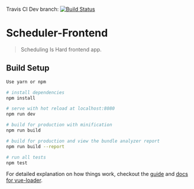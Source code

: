  Travis CI Dev branch: [![Build Status](https://travis-ci.org/maxdobeck/scheduler-frontend.svg?branch=dev)](https://travis-ci.org/maxdobeck/scheduler-frontend) 
# Scheduler-Frontend

> Scheduling Is Hard frontend app.

## Build Setup

``` bash
Use yarn or npm

# install dependencies
npm install

# serve with hot reload at localhost:8080
npm run dev

# build for production with minification
npm run build

# build for production and view the bundle analyzer report
npm run build --report

# run all tests
npm test
```

For detailed explanation on how things work, checkout the [guide](http://vuejs-templates.github.io/webpack/) and [docs for vue-loader](http://vuejs.github.io/vue-loader).
